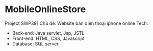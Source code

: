 # MobileOnlineStore
Project SWP391
Chủ đề: Website bán điện thoại iphone online
Tech: 
  + Back-end: Java servlet, Jsp, JSTL
  + Front-end: HTML, CSS, Javascript
  + Database; SQL server

